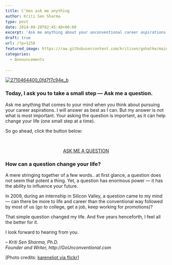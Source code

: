 ```yaml
---
title: C’mon ask me anything
author: Kriti Sen Sharma
type: post
date: 2014-09-20T02:45:40+00:00
excerpt: 'Ask me anything about your unconventional career aspirations. I will answer as best as I can. But more importantly, asking the question can help you. Added BONUS: you stand to win a $25 gift card today.'
draft: true
url: /?p=1258
featured_image: https://raw.githubusercontent.com/kritisen/gohatke/main/content/images/2014/09/2710464400_0fd7f7c94e_b.jpg
categories:
  - Announcements

---
```

[<img loading="lazy" decoding="async" class="aligncenter wp-image-1259" src="https://raw.githubusercontent.com/kritisen/gohatke/main/content/images/2014/09/2710464400_0fd7f7c94e_b.jpg" alt="2710464400_0fd7f7c94e_b" width="600" height="395" srcset="https://raw.githubusercontent.com/kritisen/gohatke/main/content/images/2014/09/2710464400_0fd7f7c94e_b.jpg 1024w, https://raw.githubusercontent.com/kritisen/gohatke/main/content/images/2014/09/2710464400_0fd7f7c94e_b-300x197.jpg 300w" sizes="(max-width: 600px) 100vw, 600px" />][1]

### Today, I ask you to take a small step &#8212; Ask me a question.

Ask me anything that comes to your mind when you think about pursuing your career aspirations. I will answer as best as I can. But my answer is not what is most important. Your asking the question is important, as it can help change your life (one small step at a time).

So go ahead, click the button below:

<center>
  <br /> <a href="http://gounconventional.com/forum/"></p> 
  
  <div class="button-green" align="center">
    ASK ME A QUESTION
  </div>
  
  <p>
    </a><a href="http://gounconventional.com/forum/"></a>
  </p>
  
  <p>
    </center>
  </p>
  
  <h3>
    How can a question change your life?
  </h3>
  
  <p>
    A mere stringing together of a few words.. at first glance, a question does not seem that potent a thing. Yet, a question has enormous power &#8212; it has the ability to influence your future.
  </p>
  
  <p>
    In 2009, during an internship in Silicon Valley, a question came to my mind &#8212; can there be more to life and career than the conventional way followed by most of us (go to college, get a job, keep working for promotions)?
  </p>
  
  <p>
    That simple question changed my life. And five years henceforth, I feel all the better for it.
  </p>
  
  <p>
    I look forward to hearing from you.
  </p>
  
  <p>
    <em>&#8211; Kriti Sen Sharma, Ph.D.</em><br /> <em> Founder and Writer, http://GoUnconventional.com</em>
  </p>
  
  <p>
    [Photo credits: <a href="https://www.flickr.com/photos/kareneliot/2710464400/" target="_blank" rel="noopener noreferrer">kareneliot via flickr</a>]
  </p>

 [1]: https://raw.githubusercontent.com/kritisen/gohatke/main/content/images/2014/09/2710464400_0fd7f7c94e_b.jpg